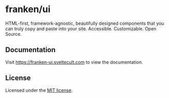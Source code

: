# franken/ui

HTML-first, framework-agnostic, beautifully designed components that you can truly copy and paste into your site. Accessible. Customizable. Open Source.

## Documentation

Visit https://franken-ui.sveltecult.com to view the documentation.

## License

Licensed under the [MIT license](https://github.com/sveltecult/franken-ui/blob/master/LICENSE.md).